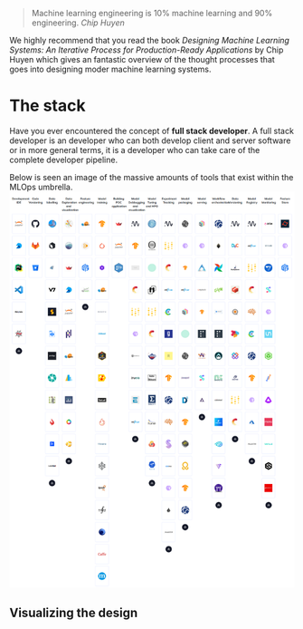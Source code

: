 


> Machine learning engineering is 10% machine learning and 90% engineering.
> *Chip Huyen*

We highly recommend that you read the book 
*Designing Machine Learning Systems: An Iterative Process for Production-Ready Applications* by Chip Huyen which gives
an fantastic overview of the thought processes that goes into designing moder machine learning systems.


# The stack

Have you ever encountered the concept of **full stack developer**. A full stack developer is an developer who can 
both develop client and server software or in more general terms, it is a developer who can take care of the complete
developer pipeline.

Below is seen an image of the massive amounts of tools that exist within the MLOps umbrella. 
<img src="../figures/tool_landscape.png" width="800" title="Credit to: https://mlops.neptune.ai/"> 

## Visualizing the design